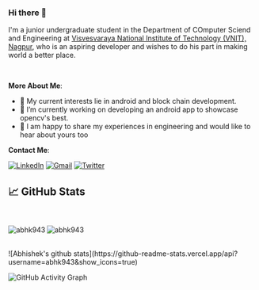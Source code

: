 
### Hi there 👋

I'm a junior undergraduate student in the Department of COmputer Sciend and Engineering at [Visvesvaraya National Institute of Technology (VNIT), Nagpur](http://vnit.ac.in/), who is an aspiring developer and wishes to do his part in making world a better place.

<br>

**More About Me**:

- :rocket: My current interests lie in android and block chain development.
- 🔭 I’m currently working on developing an android app to showcase opencv's best.
- 💬 I am happy to share my experiences in engineering and would like to hear about yours too

**Contact Me**:

[![LinkedIn](https://img.shields.io/badge/LinkedIn-blue?style=for-the-badge&logo=Linkedin&logoColor=white)](https://in.linkedin.com/in/abhk943)
[![Gmail](https://img.shields.io/badge/Gmail-red?style=for-the-badge&logo=gmail&logoColor=white)](mailto:abhk943@gmail.com)
[![Twitter](https://img.shields.io/badge/Twitter-blue?style=for-the-badge&logo=twitter&logoColor=white)](https://twitter.com/abhk943)

## &#x1f4c8; GitHub Stats

<br />

<p align="left"><img align="left" src="https://github-readme-stats.vercel.app/api/top-langs?username=abhk943&show_icons=true&locale=en&layout=compact&theme=radical" alt="abhk943" /></p>
<p><img align="center" src="https://github-readme-streak-stats.herokuapp.com/?user=abhk943&theme=radical" alt="abhk943" /></p>
<br />
<!--
![Abhishek's github stats](https://github-readme-stats.vercel.app/api/top-langs?username=abhk943&show_icons=true&locale=en&layout=compact&theme=radical)
![Abhishek's github stats](https://github-readme-streak-stats.herokuapp.com/?user=abhk943&theme=radical)
-->
![Abhishek's github stats](https://github-readme-stats.vercel.app/api?username=abhk943&show_icons=true)


![GitHub Activity Graph](https://activity-graph.herokuapp.com/graph?username=abhk943&bg_color=000000&color=4fff67&line=4fff67&point=ffffff&area=true&hide_border=true)  
